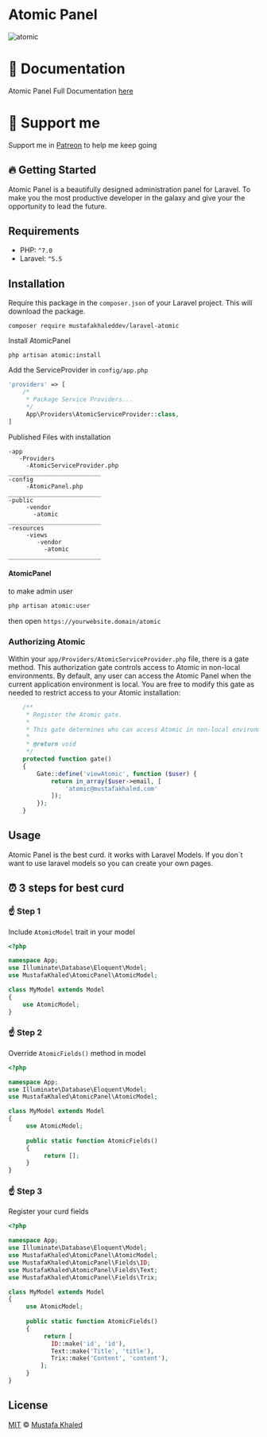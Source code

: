 # Atomic Panel

![atomic](http://laravel-atomic.mustafakhaled.com/assets/img/panel.png)


# 🚀 Documentation
Atomic Panel Full Documentation [here](http://laravel-atomic.mustafakhaled.com)

# 💪 Support me
Support me in [Patreon](http://patreon.com/mustafakhaled) to help me keep going


## 🔥 Getting Started
Atomic Panel is a beautifully designed administration panel for Laravel. To make you the most productive developer in the galaxy and give your the opportunity to lead the future.


## Requirements

* PHP: `^7.0`
* Laravel: `^5.5`


## Installation

Require this package in the `composer.json` of your Laravel project. This will download the package.

```
composer require mustafakhaleddev/laravel-atomic
```

Install AtomicPanel
```
php artisan atomic:install
```

Add the ServiceProvider in `config/app.php`

```php
'providers' => [
    /*
     * Package Service Providers...
     */
     App\Providers\AtomicServiceProvider::class,
]
```

Published Files with installation

```
-app
   -Providers
     -AtomicServiceProvider.php
__________________________
-config
     -AtomicPanel.php
__________________________
-public
     -vendor
       -atomic
__________________________
-resources
     -views
        -vendor
          -atomic
__________________________

```
#### AtomicPanel
to make admin user
```php
php artisan atomic:user
```
then open `https://yourwebsite.domain/atomic`

### Authorizing Atomic
Within your `app/Providers/AtomicServiceProvider.php` file, there is a gate method. This authorization gate controls access to Atomic in non-local environments. By default, any user can access the Atomic Panel when the current application environment is local. You are free to modify this gate as needed to restrict access to your Atomic installation: 
```php
    /**
     * Register the Atomic gate.
     *
     * This gate determines who can access Atomic in non-local environments.
     *
     * @return void
     */
    protected function gate()
    {
        Gate::define('viewAtomic', function ($user) {
            return in_array($user->email, [
                'atomic@mustafakhaled.com'
            ]);
        });
    }
```
## Usage

Atomic Panel is the best curd. it works with Laravel Models.
If you don`t want to use laravel models so you can create your own pages.

## ⏰ 3 steps for best curd 

### ☝ Step 1
Include `AtomicModel` trait in your model
```php
<?php

namespace App;
use Illuminate\Database\Eloquent\Model;
use MustafaKhaled\AtomicPanel\AtomicModel;

class MyModel extends Model
{
    use AtomicModel;
}
```

### ☝ Step 2
Override `AtomicFields()` method in model
```php
<?php

namespace App;
use Illuminate\Database\Eloquent\Model;
use MustafaKhaled\AtomicPanel\AtomicModel;

class MyModel extends Model
{
     use AtomicModel;
     
     public static function AtomicFields()
     {
          return [];   
     }
}
```
### ☝ Step 3
Register your curd fields
```php
<?php

namespace App;
use Illuminate\Database\Eloquent\Model;
use MustafaKhaled\AtomicPanel\AtomicModel;
use MustafaKhaled\AtomicPanel\Fields\ID;
use MustafaKhaled\AtomicPanel\Fields\Text;
use MustafaKhaled\AtomicPanel\Fields\Trix;

class MyModel extends Model
{
     use AtomicModel;
     
     public static function AtomicFields()
     {
          return [
            ID::make('id', 'id'),
            Text::make('Title', 'title'),
            Trix::make('Content', 'content'),
         ];
     }
}
```


## License

[MIT](LICENSE) © [Mustafa Khaled](https://mustafakhaled.com)
